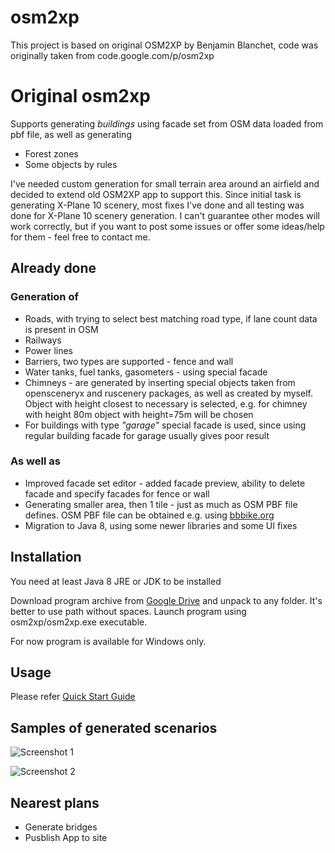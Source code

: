 # osm2xp
This project is based on original OSM2XP by Benjamin Blanchet, code was originally taken from code.google.com/p/osm2xp
# Original osm2xp 
Supports generating *buildings* using facade set from OSM data loaded from pbf file, as well as generating
* Forest zones
* Some objects by rules 

I've needed custom generation for small terrain area around an airfield and decided to extend old OSM2XP app to support this.
Since initial task is generating X-Plane 10 scenery, most fixes I've done and all testing was done for X-Plane 10 scenery generation. I can't guarantee other modes will work correctly, but if you want to post some issues or offer some ideas/help for them - feel free to contact me.

## Already done

### Generation of
* Roads, with trying to select best matching road type, if lane count data is present in OSM
* Railways
* Power lines
* Barriers, two types are supported - fence and wall
* Water tanks, fuel tanks, gasometers - using special facade
* Chimneys - are generated by inserting special objects taken from opensceneryx and ruscenery packages, as well as created by myself. Object with height closest to necessary is selected, e.g. for chimney with height 80m object with height=75m will be chosen
* For buildings with type *"garage"* special facade is used, since using regular building facade for garage usually gives poor result

### As well as
* Improved facade set editor - added facade preview, ability to delete facade and specify facades for fence or wall 
* Generating smaller area, then 1 tile - just as much as OSM PBF file defines. OSM PBF file can be obtained e.g. using [bbbike.org](https://extract.bbbike.org/ "bbbike.org")
* Migration to Java 8, using some newer libraries and some UI fixes

## Installation
You need at least Java 8 JRE or JDK to be installed

Download program archive from [Google Drive](https://drive.google.com/open?id=1Xj2mk3_RjO-kRp4VapPQoWeEVRl1iRti "Google Drive") and unpack to any folder. It's better to use path without spaces. Launch program using osm2xp/osm2xp.exe executable.

For now program is available for Windows only.

## Usage

Please refer [Quick Start Guide](https://github.com/32kda/osm2xp/wiki/Quick-Start "Guide") 

## Samples of generated scenarios

![Screenshot 1](https://32kda.github.io/osm2xp/screenshots/CH750_1.png "Screenshot 1")

![Screenshot 2](https://32kda.github.io/osm2xp/screenshots/CH750_2.png "Screenshot 2")

## Nearest plans
* Generate bridges
* Pusblish App to site
